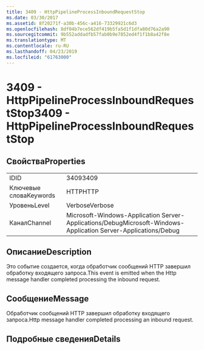 ```yaml
---
title: 3409 - HttpPipelineProcessInboundRequestStop
ms.date: 03/30/2017
ms.assetid: 8f20271f-a30b-456c-a416-73329921c6d3
ms.openlocfilehash: 8df04b7ece562df419b5fa5d1f1dfa80d76a2a90
ms.sourcegitcommit: 9b552addadfb57fab0b9e7852ed4f1f1b8a42f8e
ms.translationtype: MT
ms.contentlocale: ru-RU
ms.lasthandoff: 04/23/2019
ms.locfileid: "61763000"
---
```

# <a name="3409---httppipelineprocessinboundrequeststop"></a><span data-ttu-id="6bc3a-102">3409 - HttpPipelineProcessInboundRequestStop</span><span class="sxs-lookup"><span data-stu-id="6bc3a-102">3409 - HttpPipelineProcessInboundRequestStop</span></span>
## <a name="properties"></a><span data-ttu-id="6bc3a-103">Свойства</span><span class="sxs-lookup"><span data-stu-id="6bc3a-103">Properties</span></span>  
  
|||  
|-|-|  
|<span data-ttu-id="6bc3a-104">ID</span><span class="sxs-lookup"><span data-stu-id="6bc3a-104">ID</span></span>|<span data-ttu-id="6bc3a-105">3409</span><span class="sxs-lookup"><span data-stu-id="6bc3a-105">3409</span></span>|  
|<span data-ttu-id="6bc3a-106">Ключевые слова</span><span class="sxs-lookup"><span data-stu-id="6bc3a-106">Keywords</span></span>|<span data-ttu-id="6bc3a-107">HTTP</span><span class="sxs-lookup"><span data-stu-id="6bc3a-107">HTTP</span></span>|  
|<span data-ttu-id="6bc3a-108">Уровень</span><span class="sxs-lookup"><span data-stu-id="6bc3a-108">Level</span></span>|<span data-ttu-id="6bc3a-109">Verbose</span><span class="sxs-lookup"><span data-stu-id="6bc3a-109">Verbose</span></span>|  
|<span data-ttu-id="6bc3a-110">Канал</span><span class="sxs-lookup"><span data-stu-id="6bc3a-110">Channel</span></span>|<span data-ttu-id="6bc3a-111">Microsoft-Windows-Application Server-Applications/Debug</span><span class="sxs-lookup"><span data-stu-id="6bc3a-111">Microsoft-Windows-Application Server-Applications/Debug</span></span>|  
  
## <a name="description"></a><span data-ttu-id="6bc3a-112">Описание</span><span class="sxs-lookup"><span data-stu-id="6bc3a-112">Description</span></span>  
 <span data-ttu-id="6bc3a-113">Это событие создается, когда обработчик сообщений HTTP завершил обработку входящего запроса.</span><span class="sxs-lookup"><span data-stu-id="6bc3a-113">This event is emitted when the Http message handler completed processing the inbound request.</span></span>  
  
## <a name="message"></a><span data-ttu-id="6bc3a-114">Сообщение</span><span class="sxs-lookup"><span data-stu-id="6bc3a-114">Message</span></span>  
 <span data-ttu-id="6bc3a-115">Обработчик сообщений HTTP завершил обработку входящего запроса.</span><span class="sxs-lookup"><span data-stu-id="6bc3a-115">Http message handler completed processing an inbound request.</span></span>  
  
## <a name="details"></a><span data-ttu-id="6bc3a-116">Подробные сведения</span><span class="sxs-lookup"><span data-stu-id="6bc3a-116">Details</span></span>
